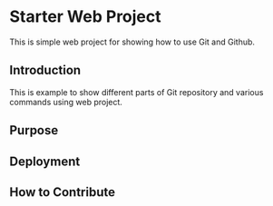 # Starter Web Project
This is simple web project for showing how to use Git and Github.

## Introduction
This is example to show different parts of Git repository and various commands using web project.

## Purpose 
## Deployment 
## How to Contribute

